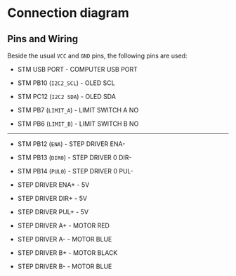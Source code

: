 # Connection diagram

## Pins and Wiring

Beside the usual `VCC` and `GND` pins, the following pins are used:

* STM USB PORT - COMPUTER USB PORT
* STM PB10 (`I2C2_SCL`) - OLED SCL

* STM PC12 (`I2C2 SDA`) - OLED SDA
* STM PB7  (`LIMIT_A`) - LIMIT SWITCH A NO

* STM PB6  (`LIMIT_B`) - LIMIT SWITCH B NO

---

* STM PB12 (`ENA`) - STEP DRIVER ENA-
* STM PB13 (`DIR0`) - STEP DRIVER 0 DIR-

* STM PB14 (`PUL0`) - STEP DRIVER 0 PUL-
* STEP DRIVER ENA+ - 5V

* STEP DRIVER DIR+ - 5V
* STEP DRIVER PUL+ - 5V

* STEP DRIVER A+ - MOTOR RED
* STEP DRIVER A- - MOTOR BLUE

* STEP DRIVER B+ - MOTOR BLACK
* STEP DRIVER B- - MOTOR BLUE
